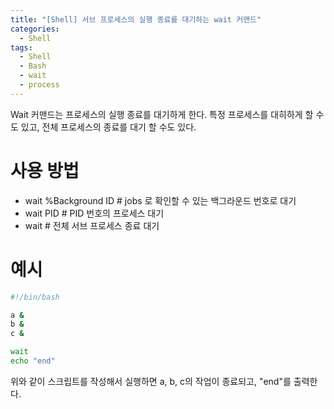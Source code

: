 ```yaml
---
title: "[Shell] 서브 프로세스의 실행 종료를 대기하는 wait 커맨드"
categories:
  - Shell
tags:
  - Shell
  - Bash
  - wait
  - process
---
```


Wait 커맨드는 프로세스의 실행 종료를 대기하게 한다. 특정 프로세스를 대히하게 할 수도 있고, 전체 프로세스의 종료를 대기 할 수도 있다.

# 사용 방법

* wait %Background ID # jobs 로 확인할 수 있는 백그라운드 번호로 대기
* wait PID # PID 번호의 프로세스 대기
* wait # 전체 서브 프로세스 종료 대기 

# 예시

``` bash
#!/bin/bash

a &
b &
c &

wait
echo "end"
```

위와 같이 스크립트를 작성해서 실행하면 a, b, c의 작업이 종료되고, "end"를 출력한다.
